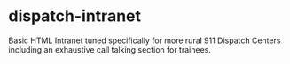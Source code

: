 # dispatch-intranet
Basic HTML Intranet tuned specifically for more rural 911 Dispatch Centers including an exhaustive call talking section for trainees. 
